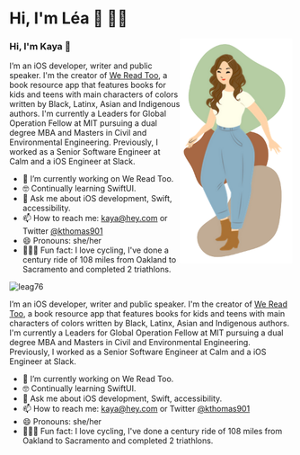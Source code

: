 # Hi, I'm Léa 👋 👩‍💻

<img align="right" src="https://github.com/LeaG76/LeaG76/raw/main/pictures/iconGithub.png" alt="Illustration of Kaya speaking at a conference with coding bubbles in background" width=200px/>

### Hi, I'm Kaya 👋

I’m an iOS developer, writer and public speaker. I'm the creator of [We Read Too](wereadtoo.com), a book resource app that features books for kids and teens with main characters of colors written by Black, Latinx, Asian and Indigenous authors. I'm currently a Leaders for Global Operation Fellow at MIT pursuing a dual degree MBA and Masters in Civil and Environmental Engineering. Previously, I worked as a Senior Software Engineer at Calm and a iOS Engineer at Slack. 

- 📱  I’m currently working on We Read Too.
- 🤓  Continually learning SwiftUI.
- 💬  Ask me about iOS development, Swift, accessibility.
- 📫  How to reach me: kaya@hey.com or Twitter [@kthomas901](twitter.com/kthomas901)
- 😄  Pronouns: she/her
- 🚴🏽‍♀️  Fun fact: I love cycling, I've done a century ride of 108 miles from Oakland to Sacramento and completed 2 triathlons.

<img src="https://komarev.com/ghpvc/?username=leag76&label=Profile%20views&color=0e75b6&style=flat" alt="leag76" />

I’m an iOS developer, writer and public speaker. I'm the creator of [We Read Too](wereadtoo.com), a book resource app that features books for kids and teens with main characters of colors written by Black, Latinx, Asian and Indigenous authors. I'm currently a Leaders for Global Operation Fellow at MIT pursuing a dual degree MBA and Masters in Civil and Environmental Engineering. Previously, I worked as a Senior Software Engineer at Calm and a iOS Engineer at Slack. 

- 📱  I’m currently working on We Read Too.
- 🤓  Continually learning SwiftUI.
- 💬  Ask me about iOS development, Swift, accessibility.
- 📫  How to reach me: kaya@hey.com or Twitter [@kthomas901](twitter.com/kthomas901)
- 😄  Pronouns: she/her
- 🚴🏽‍♀️  Fun fact: I love cycling, I've done a century ride of 108 miles from Oakland to Sacramento and completed 2 triathlons.